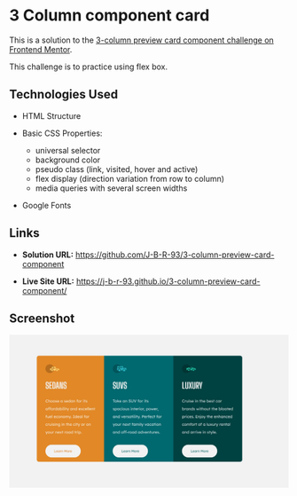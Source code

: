 # 3 Column component card

This is a solution to the [3-column preview card component challenge on Frontend Mentor](https://www.frontendmentor.io/challenges/3column-preview-card-component-pH92eAR2-).

This challenge is to practice using flex box.

## Technologies Used

- HTML Structure
- Basic CSS Properties:
  - universal selector
  - background color
  - pseudo class (link, visited, hover and active)
  - flex display (direction variation from row to column)
  - media queries with several screen widths

- Google Fonts

## Links

- **Solution URL:** https://github.com/J-B-R-93/3-column-preview-card-component

- **Live Site URL:** https://j-b-r-93.github.io/3-column-preview-card-component/

## Screenshot

<img src="images/Screenshot.JPG" alt="Screenshot for the compnoent card" />
